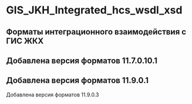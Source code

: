 # GIS_JKH_Integrated_hcs_wsdl_xsd
Форматы интеграционного взаимодействия с ГИС ЖКХ
-------------------------------
Добавлена версия форматов 11.7.0.10.1
-------------------------------
Добавлена версия форматов 11.9.0.1
-------------------------------
Добавлена версия форматов 11.9.0.3